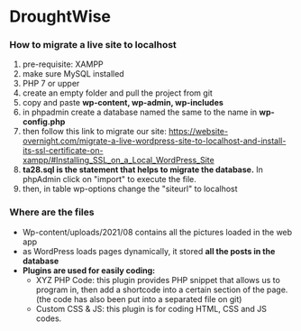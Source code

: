# DroughtWise

### How to migrate a live site to localhost

1. pre-requisite: XAMPP
2. make sure MySQL installed
3. PHP 7 or upper
4. create an empty folder and pull the project from git
5. copy and paste **wp-content, wp-admin, wp-includes**
6. in phpadmin create a database named the same to the name in **wp-config.php**
7. then follow this link to migrate our site: https://website-overnight.com/migrate-a-live-wordpress-site-to-localhost-and-install-its-ssl-certificate-on-xampp/#Installing_SSL_on_a_Local_WordPress_Site
8. **ta28.sql is the statement that helps to migrate the database.** In phpAdmin click on "import" to execute the file.
9. then, in table wp-options change the "siteurl" to localhost



### Where are the files

- Wp-content/uploads/2021/08 contains all the pictures loaded in the web app
- as WordPress loads pages dynamically, it stored **all the posts in the database**
- **Plugins are used for easily coding:**
  - XYZ PHP Code: this plugin provides PHP snippet that allows us to program in, then add a shortcode into a certain section of the page. (the code has also been put into a separated file on git)
  - Custom CSS & JS: this plugin is for coding HTML, CSS and JS codes.
